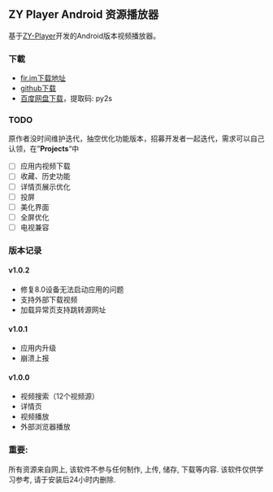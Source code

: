 ## ZY Player Android 资源播放器

基于[ZY-Player](https://github.com/Hunlongyu/ZY-Player)开发的Android版本视频播放器。


### 下載

- [fir.im下载地址](http://d.firim.vip/ubsk)
- [github下载](https://github.com/vicedev/ZY-Player-Android/raw/master/release/ZY-Player-Android-1.0.1.apk)
- [百度网盘下载](https://pan.baidu.com/s/1fV1rO-WAcqbf0NBIgm1NsA)，提取码: py2s



### TODO 

 原作者没时间维护迭代，抽空优化功能版本，招募开发者一起迭代，需求可以自己认领，在”**Projects**“中
 
 - [ ]  应用内视频下载
 - [ ] 收藏、历史功能
 - [ ] 详情页展示优化
 - [ ] 投屏
 - [ ] 美化界面
 - [ ] 全屏优化
 - [ ] 电视兼容

### 版本记录

#### v1.0.2

- 修复8.0设备无法启动应用的问题
- 支持外部下载视频
- 加载异常页支持跳转源网址

#### v1.0.1

- 应用内升级
- 崩溃上报

#### v1.0.0

- 视频搜索（12个视频源）
- 详情页
- 视频播放
- 外部浏览器播放

### 重要:

所有资源来自网上, 该软件不参与任何制作, 上传, 储存, 下载等内容. 该软件仅供学习参考, 请于安装后24小时内删除.

